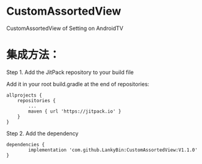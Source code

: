 # CustomAssortedView
CustomAssortedView of Setting on AndroidTV

# 集成方法：
Step 1. Add the JitPack repository to your build file

Add it in your root build.gradle at the end of repositories:

	allprojects {
		repositories {
			...
			maven { url 'https://jitpack.io' }
		}
	}
Step 2. Add the dependency

	dependencies {
	        implementation 'com.github.LankyBin:CustomAssortedView:V1.1.0'
	}
